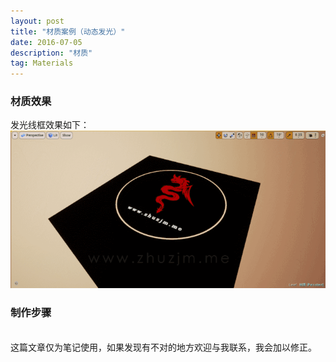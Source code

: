```yaml
---
layout: post
title: "材质案例（动态发光）"
date: 2016-07-05
description: "材质"
tag: Materials
---  
```

### 材质效果

发光线框效果如下：
![](/images/Pic/材质/动态发光/动态发光1.gif)

### 制作步骤







<br>
这篇文章仅为笔记使用，如果发现有不对的地方欢迎与我联系，我会加以修正。
